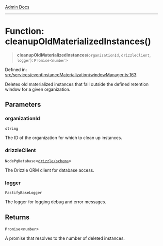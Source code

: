 [Admin Docs](/)

***

# Function: cleanupOldMaterializedInstances()

> **cleanupOldMaterializedInstances**(`organizationId`, `drizzleClient`, `logger`): `Promise`\<`number`\>

Defined in: [src/services/eventInstanceMaterialization/windowManager.ts:163](https://github.com/gautam-divyanshu/talawa-api/blob/1d38acecd3e456f869683fb8dca035a5e42010d5/src/services/eventInstanceMaterialization/windowManager.ts#L163)

Deletes old materialized instances that fall outside the defined retention window
for a given organization.

## Parameters

### organizationId

`string`

The ID of the organization for which to clean up instances.

### drizzleClient

`NodePgDatabase`\<[`drizzle/schema`](../../../../drizzle/schema/README.md)\>

The Drizzle ORM client for database access.

### logger

`FastifyBaseLogger`

The logger for logging debug and error messages.

## Returns

`Promise`\<`number`\>

A promise that resolves to the number of deleted instances.
